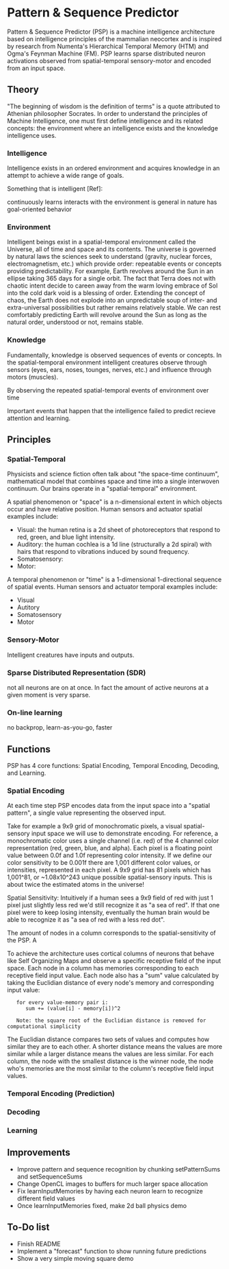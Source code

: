 # Pattern & Sequence Predictor

Pattern & Sequence Predictor (PSP) is a machine intelligence architecture based on intelligence principles of the mammalian neocortex and is inspired by research from Numenta's Hierarchical Temporal Memory (HTM) and Ogma's Feynman Machine (FM).  PSP learns sparse distributed neuron activations observed from spatial-temporal sensory-motor  and encoded from an input space.

## Theory

"The beginning of wisdom is the definition of terms" is a quote attributed to Athenian philosopher Socrates.  In order to understand the principles of Machine Intelligence, one must first define intelligence and its related concepts: the environment where an intelligence exists and the knowledge intelligence uses.

### Intelligence

Intelligence exists in an ordered environment and acquires knowledge in an attempt to achieve a wide range of goals. 

Something that is intelligent [Ref]:

continuously learns
interacts with the environment
is general in nature
has goal-oriented behavior

### Environment

Intelligent beings exist in a spatial-temporal environment called the Universe, all of time and space and its contents.  The universe is governed by natural laws the sciences seek to understand (gravity, nuclear forces, electromagnetism, etc.) which provide order: repeatable events or concepts providing predictability.  For example, Earth revolves around the Sun in an ellipse taking 365 days for a single orbit.  The fact that Terra does not with chaotic intent decide to careen away from the warm loving embrace of Sol into the cold dark void is a blessing of order.  Extending the concept of chaos, the Earth does not explode into an unpredictable soup of inter- and extra-universal possibilities but rather remains relatively stable.  We can rest comfortably predicting Earth will revolve around the Sun as long as the natural order, understood or not, remains stable. 

### Knowledge

Fundamentally, knowledge is observed sequences of events or concepts.  In the spatial-temporal environment intelligent creatures observe through sensors (eyes, ears, noses, tounges, nerves, etc.) and influence through motors (muscles).  


By observing the repeated spatial-temporal events of environment over time


Important events that happen that the intelligence failed to predict recieve attention and learning.

## Principles

### Spatial-Temporal

Physicists and science fiction often talk about "the space-time continuum",  mathematical model that combines space and time into a single interwoven continuum.  Our brains operate in a "spatial-temporal" environment.

A spatial phenomenon or "space" is a n-dimensional extent in which objects occur and have relative position.  Human sensors and actuator spatial examples include:
- Visual: the human retina is a 2d sheet of photoreceptors that respond to red, green, and blue light intensity.
- Auditory: the human cochlea is a 1d line (structurally a 2d spiral) with hairs that respond to vibrations induced by sound frequency.
- Somatosensory: 
- Motor: 

A temporal phenomenon or "time" is a 1-dimensional 1-directional sequence of spatial events.  Human sensors and actuator temporal examples include:
- Visual
- Autitory
- Somatosensory
- Motor

### Sensory-Motor

Intelligent creatures have inputs and outputs.

### Sparse Distributed Representation (SDR) 

not all neurons are on at once.  In fact the amount of active neurons at a given moment is very sparse.

### On-line learning

no backprop, learn-as-you-go, faster

## Functions

PSP has 4 core functions: Spatial Encoding, Temporal Encoding, Decoding, and Learning.

### Spatial Encoding

At each time step PSP encodes data from the input space into a "spatial pattern", a single value representing the observed input.



Take for example a 9x9 grid of monochromatic pixels, a visual spatial-sensory input space we will use to demonstrate encoding.  For reference, a monochromatic color uses a single channel (i.e. red) of the 4 channel color representation (red, green, blue, and alpha).  Each pixel is a floating point value between 0.0f and 1.0f representing color intensity.  If we define our color sensitivity to be 0.001f there are 1,001 different color values, or intensities, represented in each pixel.  A 9x9 grid has 81 pixels which has 1,001^81, or ~1.08x10^243 unique possible spatial-sensory inputs.  This is about twice the estimated atoms in the universe!

Spatial Sensitivity:  Intuitively if a human sees a 9x9 field of red with just 1 pixel just slightly less red we'd still recognize it as "a sea of red".  If that one pixel were to keep losing intensity, eventually the human brain would be able to recognize it as "a sea of red with a less red dot".  

The amount of nodes in a column corresponds to the spatial-sensitivity of the PSP.  A 


To achieve the architecture uses cortical columns of neurons that behave like Self Organizing Maps and observe a specific receptive field of the input space.  Each node in a column has memories corresponding to each receptive field input value.  Each node also has a "sum" value calculated by taking the Euclidian distance of every node's memory and corresponding input value:
```
   for every value-memory pair i:
      sum += (value[i] - memory[i])^2
      
   Note: the square root of the Euclidian distance is removed for computational simplicity
```

The Euclidian distance compares two sets of values and computes how similar they are to each other.  A shorter distance means the values are more similar while a larger distance means the values are less similar.  For each column, the node with the smallest distance is the winner node, the node who's memories are the most similar to the column's receptive field input values.

### Temporal Encoding (Prediction)

### Decoding

### Learning

## Improvements
- Improve pattern and sequence recognition by chunking setPatternSums and setSequenceSums
- Change OpenCL images to buffers for much larger space allocation
- Fix learnInputMemories by having each neuron learn to recognize different field values
- Once learnInputMemories fixed, make 2d ball physics demo



## To-Do list
- Finish README
- Implement a "forecast" function to show running future predictions
- Show a very simple moving square demo

